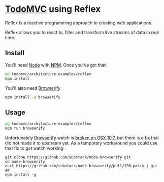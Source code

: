# [TodoMVC](http://todomvc.com) using Reflex

Reflex is a reactive programming approach to creating web applications.

Reflex allows you to react to, filter and transform live streams of data in
real time.

## Install

You'll need [Node][node] with [NPM][npm]. Once you've got that:

```sh
cd todomvc/architecture-examples/reflex
npm install
```

You'll also need [Browserify][].

```sh
npm install -g browserify
```

## Usage

```sh
cd todomvc/architecture-examples/reflex
npm run browserify
```

Unfortunately [Browserify][browserify] watch is [broken on OSX 10.7][watch bug],
but there is a [fix][watch fix] that did not made it to upstream yet. As a
temporary workaround you could use that fix to get watch working:

```
git clone https://github.com/substack/node-browserify.git
cd node-browserify
curl https://github.com/substack/node-browserify/pull/190.patch | git am
npm install -g
```

[node]:http://nodejs.org/
[npm]:http://npmjs.org/
[browserify]:https://github.com/substack/node-browserify
[watch bug]:https://github.com/substack/node-browserify/issues/166
[watch fix]:https://github.com/substack/node-browserify/pull/190
